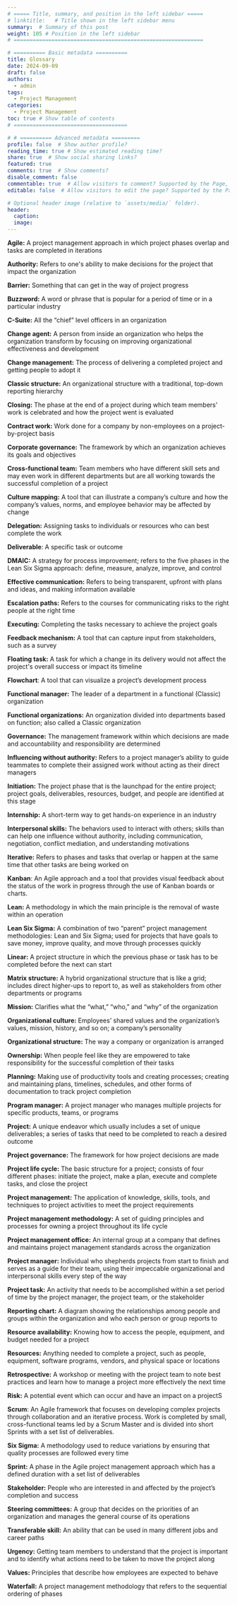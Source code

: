 ```yaml
---
# ===== Title, summary, and position in the left sidebar =====
# linktitle:   # Title shown in the left sidebar menu
summary:  # Summary of this post
weight: 105 # Position in the left sidebar
# ============================================================

# ========== Basic metadata ==========
title: Glossary 
date: 2024-09-09
draft: false
authors:
  - admin
tags:
  - Project Management
categories:
  - Project Management
toc: true # Show table of contents
# ====================================

# # ========== Advanced metadata =========
profile: false  # Show author profile?
reading_time: true # Show estimated reading time?
share: true  # Show social sharing links?
featured: true
comments: true  # Show comments?
disable_comment: false
commentable: true  # Allow visitors to comment? Supported by the Page, Post, and Book content types.
editable: false  # Allow visitors to edit the page? Supported by the Page, Post, and Book content types.

# Optional header image (relative to `assets/media/` folder).
header:
  caption: 
  image:  
---
```


**Agile:** A project management approach in which project phases overlap and tasks are completed in iterations 

**Authority:** Refers to one's ability to make decisions for the project that impact the organization 

**Barrier:** Something that can get in the way of project progress

**Buzzword:** A word or phrase that is popular for a period of time or in a particular industry

**C-Suite:** All the “chief” level officers in an organization 

**Change agent:** A person from inside an organization who helps the organization transform by focusing on improving organizational effectiveness and development 

**Change management:** The process of delivering a completed project and getting people to adopt it 

**Classic structure:** An organizational structure with a traditional, top-down reporting hierarchy 

**Closing:** The phase at the end of a project during which team members' work is celebrated and how the project went is evaluated 

**Contract work:** Work done for a company by non-employees on a project-by-project basis 

**Corporate governance:** The framework by which an organization achieves its goals and objectives

**Cross-functional team:** Team members who have different skill sets and may even work in different departments but are all working towards the successful completion of a project

**Culture mapping:** A tool that can illustrate a company’s culture and how the company’s values, norms, and employee behavior may be affected by change

**Delegation:** Assigning tasks to individuals or resources who can best complete the work

**Deliverable**: A specific task or outcome

**DMAIC:** A strategy for process improvement; refers to the five phases in the Lean Six Sigma approach: define, measure, analyze, improve, and control

**Effective communication:** Refers to being transparent, upfront with plans and ideas, and making information available

**Escalation paths:** Refers to the courses for communicating risks to the right people at the right time

**Executing:** Completing the tasks necessary to achieve the project goals

**Feedback mechanism:** A tool that can capture input from stakeholders, such as a survey

**Floating task:** A task for which a change in its delivery would not affect the project's overall success or impact its timeline

**Flowchart**: A tool that can visualize a project’s development process 

**Functional manager:** The leader of a department in a functional (Classic) organization 

**Functional organizations:** An organization divided into departments based on function; also called a Classic organization

**Governance:** The management framework within which decisions are made and accountability and responsibility are determined

**Influencing without authority:** Refers to a project manager’s ability to guide teammates to complete their assigned work without acting as their direct managers 

**Initiation:** The project phase that is the launchpad for the entire project; project goals, deliverables, resources, budget, and people are identified at this stage 

**Internship:** A short-term way to get hands-on experience in an industry 

**Interpersonal skills:** The behaviors used to interact with others; skills than can help one influence without authority, including communication, negotiation, conflict mediation, and understanding motivations 

**Iterative:** Refers to phases and tasks that overlap or happen at the same time that other tasks are being worked on

**Kanban**: An Agile approach and a tool that provides visual feedback about the status of the work in progress through the use of Kanban boards or charts.

**Lean:** A methodology in which the main principle is the removal of waste within an operation

**Lean Six Sigma:** A combination of two “parent” project management methodologies: Lean and Six Sigma; used for projects that have goals to save money, improve quality, and move through processes quickly 

**Linear:** A project structure in which the previous phase or task has to be completed before the next can start

**Matrix structure:** A hybrid organizational structure that is like a grid; includes direct higher-ups to report to, as well as stakeholders from other departments or programs

**Mission:** Clarifies what the “what,” “who,” and “why” of the organization

**Organizational culture:** Employees’ shared values and the organization’s values, mission, history, and so on; a company’s personality 

**Organizational structure:** The way a company or organization is arranged 

**Ownership:** When people feel like they are empowered to take responsibility for the successful completion of their tasks

**Planning:** Making use of productivity tools and creating processes; creating and maintaining plans, timelines, schedules, and other forms of documentation to track project completion 

**Program manager:** A project manager who manages multiple projects for specific products, teams, or programs 

**Project:** A unique endeavor which usually includes a set of unique deliverables; a series of tasks that need to be completed to reach a desired outcome 

**Project governance:** The framework for how project decisions are made 

**Project life cycle:** The basic structure for a project; consists of four different phases: initiate the project, make a plan, execute and complete tasks, and close the project 

**Project management:** The application of knowledge, skills, tools, and techniques to project activities to meet the project requirements 

**Project management methodology:** A set of guiding principles and processes for owning a project throughout its life cycle

**Project management office:** An internal group at a company that defines and maintains project management standards across the organization 

**Project manager:** Individual who shepherds projects from start to finish and serves as a guide for their team, using their impeccable organizational and interpersonal skills every step of the way 

**Project task:** An activity that needs to be accomplished within a set period of time by the project manager, the project team, or the stakeholder

**Reporting chart:** A diagram showing the relationships among people and groups within the organization and who each person or group reports to 

**Resource availability:** Knowing how to access the people, equipment, and budget needed for a project 

**Resources:** Anything needed to complete a project, such as people, equipment, software programs, vendors, and physical space or locations 

**Retrospective:** A workshop or meeting with the project team to note best practices and learn how to manage a project more effectively the next time 

**Risk:** A potential event which can occur and have an impact on a projectS

**Scrum**: An Agile framework that focuses on developing complex projects through collaboration and an iterative process. Work is completed by small, cross-functional teams led by a Scrum Master and is divided into short Sprints with a set list of deliverables. 

**Six Sigma:** A methodology used to reduce variations by ensuring that quality processes are followed every time 

**Sprint:** A phase in the Agile project management approach which has a defined duration with a set list of deliverables 

**Stakeholder:** People who are interested in and affected by the project’s completion and success 

**Steering committees:** A group that decides on the priorities of an organization and manages the general course of its operations 

**Transferable skill:** An ability that can be used in many different jobs and career paths 

**Urgency:** Getting team members to understand that the project is important and to identify what actions need to be taken to move the project along 

**Values:** Principles that describe how employees are expected to behave 

**Waterfall:** A project management methodology that refers to the sequential ordering of phases